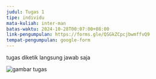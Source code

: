 ```yaml
---
judul: Tugas 1
tipe: individu
mata-kuliah: inter-man
batas-waktu: 2024-10-28T00:07:00+08:00
link-pengumpulan: https://forms.gle/QSGkZCpcjbwmffvQ9
tempat-pengumpulan: google-form
---
```


tugas diketik langsung jawab saja

![gambar tugas](https://b.catgirlsare.sexy/ahUH4cDEFbkc.jpg)
